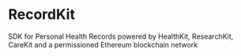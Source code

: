 # RecordKit
SDK for Personal Health Records powered by HealthKit, ResearchKit, CareKit and a permissioned Ethereum blockchain network
